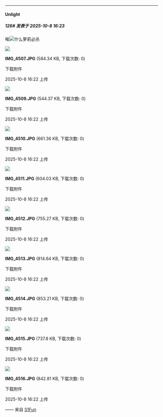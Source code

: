 ﻿
*****

####  Unlight  
##### 126#       发表于 2025-10-8 16:23

唉<img src="https://static.stage1st.com/image/smiley/face2017/067.png" referrerpolicy="no-referrer">什么萝莉必杀

<img src="https://img.stage1st.com/forum/202510/08/162248z6ef1snsefxspqev.jpg" referrerpolicy="no-referrer">

<strong>IMG_4507.JPG</strong> (584.34 KB, 下载次数: 0)

下载附件

2025-10-8 16:22 上传

<img src="https://img.stage1st.com/forum/202510/08/162248zg16rzwrlm44e4um.jpg" referrerpolicy="no-referrer">

<strong>IMG_4509.JPG</strong> (544.37 KB, 下载次数: 0)

下载附件

2025-10-8 16:22 上传

<img src="https://img.stage1st.com/forum/202510/08/162248ps7ozmpahm5xxham.jpg" referrerpolicy="no-referrer">

<strong>IMG_4510.JPG</strong> (661.36 KB, 下载次数: 0)

下载附件

2025-10-8 16:22 上传

<img src="https://img.stage1st.com/forum/202510/08/162254yfoyj5fs50vh5yhy.jpg" referrerpolicy="no-referrer">

<strong>IMG_4511.JPG</strong> (604.03 KB, 下载次数: 0)

下载附件

2025-10-8 16:22 上传

<img src="https://img.stage1st.com/forum/202510/08/162254hyiz44dcdoa3ljw3.jpg" referrerpolicy="no-referrer">

<strong>IMG_4512.JPG</strong> (755.27 KB, 下载次数: 0)

下载附件

2025-10-8 16:22 上传

<img src="https://img.stage1st.com/forum/202510/08/162255tenqzixdhiijjqn5.jpg" referrerpolicy="no-referrer">

<strong>IMG_4513.JPG</strong> (814.64 KB, 下载次数: 0)

下载附件

2025-10-8 16:22 上传

<img src="https://img.stage1st.com/forum/202510/08/162255l6r3i9r6y6gj8m8h.jpg" referrerpolicy="no-referrer">

<strong>IMG_4514.JPG</strong> (853.21 KB, 下载次数: 0)

下载附件

2025-10-8 16:22 上传

<img src="https://img.stage1st.com/forum/202510/08/162256l6yfxaxcy8c8svui.jpg" referrerpolicy="no-referrer">

<strong>IMG_4515.JPG</strong> (737.8 KB, 下载次数: 0)

下载附件

2025-10-8 16:22 上传

<img src="https://img.stage1st.com/forum/202510/08/162256l8i7ss7qmh9jqqh7.jpg" referrerpolicy="no-referrer">

<strong>IMG_4516.JPG</strong> (842.81 KB, 下载次数: 0)

下载附件

2025-10-8 16:22 上传

—— 来自 [S1Fun](https://s1fun.koalcat.com)

